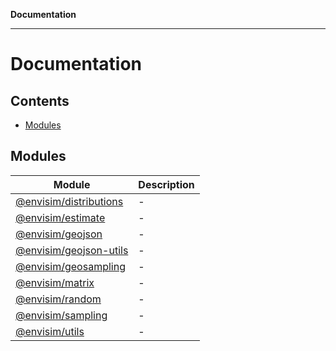 **Documentation**

---

# Documentation

## Contents

- [Modules](#modules)

## Modules

| Module                                                     | Description |
| ---------------------------------------------------------- | ----------- |
| [@envisim/distributions](@envisim/distributions.md)        | -           |
| [@envisim/estimate](@envisim/estimate.md)                  | -           |
| [@envisim/geojson](@envisim/geojson.md)                    | -           |
| [@envisim/geojson-utils](@envisim/geojson-utils/README.md) | -           |
| [@envisim/geosampling](@envisim/geosampling/README.md)     | -           |
| [@envisim/matrix](@envisim/matrix.md)                      | -           |
| [@envisim/random](@envisim/random.md)                      | -           |
| [@envisim/sampling](@envisim/sampling.md)                  | -           |
| [@envisim/utils](@envisim/utils.md)                        | -           |
